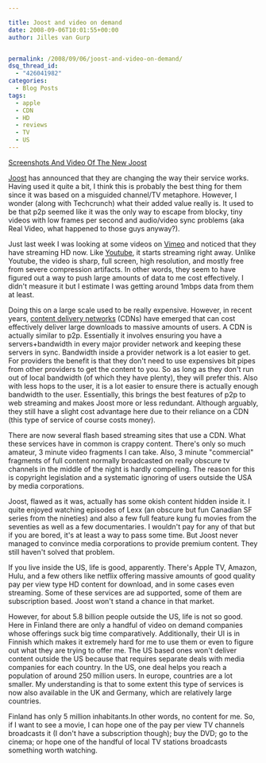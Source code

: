```yaml
---

title: Joost and video on demand
date: 2008-09-06T10:01:55+00:00
author: Jilles van Gurp


permalink: /2008/09/06/joost-and-video-on-demand/
dsq_thread_id:
  - "426041982"
categories:
  - Blog Posts
tags:
  - apple
  - CDN
  - HD
  - reviews
  - TV
  - US
---
```

[Screenshots And Video Of The New Joost](http://www.techcrunch.com/2008/09/05/screenshots-of-the-new-joost/)

[Joost](http://www.joost.com/) has announced that they are changing the way their service works. Having used it quite a bit, I think this is probably the best thing for them since it was based on a misguided channel/TV metaphore. However, I wonder (along with Techcrunch) what their added value really is. It used to be that p2p seemed like it was the only way to escape from blocky, tiny videos with low frames per second and audio/video sync problems (aka Real Video, what happened to those guys anyway?).

Just last week I was looking at some videos on [Vimeo](http://vimeo.com/hd) and noticed that they have streaming HD now. Like [Youtube](http://www.youtube.com/), it starts streaming right away. Unlike Youtube, the video is sharp, full screen, high resolution, and mostly free from severe compression artifacts. In other words, they seem to have figured out a way to push large amounts of data to me cost effectively. I didn't measure it but I estimate I was getting around 1mbps data from them at least.

Doing this on a large scale used to be really expensive. However, in recent years, [content delivery networks](http://en.wikipedia.org/wiki/Content_Delivery_Network) (CDNs) have emerged that can cost effectively deliver large downloads to massive amounts of users. A CDN is actually similar to p2p. Essentially it involves ensuring you have a servers+bandwidth in every major provider network and keeping these servers in sync. Bandwidth inside a provider network is a lot easier to get. For providers the benefit is that they don't need to use expensives bit pipes from other providers to get the content to you. So as long as they don't run out of local bandwidth (of which they have plenty), they will prefer this. Also with less hops to the user, it is a lot easier to ensure there is actually enough bandwidth to the user. Essentially, this brings the best features of p2p to web streaming and makes Joost more or less redundant. Although arguably, they still have a slight cost advantage here due to their reliance on a CDN (this type of service of course costs money).

There are now several flash based streaming sites that use a CDN. What these services have in common is crappy content. There's only so much amateur, 3 minute video fragments I can take. Also, 3 minute "commercial" fragments of full content normally broadcasted on really obscure tv channels in the middle of the night is hardly compelling. The reason for this is copyright legislation and a systematic ignoring of users outside the USA by media corporations.

Joost, flawed as it was, actually has some okish content hidden inside it. I quite enjoyed watching episodes of Lexx (an obscure but fun Canadian SF series from the nineties) and also a few full feature kung fu movies from the seventies as well as a few documentaries. I wouldn't pay for any of that but if you are bored, it's at least a way to pass some time. But Joost never managed to convince media corporations to provide premium content. They still haven't solved that problem.

If you live inside the US, life is good, apparently. There's Apple TV, Amazon, Hulu, and a few others like netflix offering massive amounts of good quality pay per view type HD content for download, and in some cases even streaming. Some of these services are ad supported, some of them are subscription based. Joost won't stand a chance in that market.

However, for about 5.8 billion people outside the US, life is not so good. Here in Finland there are only a handful of video on demand companies whose offerings suck big time comparatively. Additionally, their UI is in Finnish which makes it extremely hard for me to use them or even to figure out what they are trying to offer me. The US based ones won't deliver content outside the US because that requires separate deals with media companies for each country. In the US, one deal helps you reach a population of around 250 million users. In europe, countries are a lot smaller. My understanding is that to some extent this type of services is now also available in the UK and Germany, which are relatively large countries.

Finland has only 5 million inhabitants.In other words, no content for me. So, if I want to see a movie, I can hope one of the pay per view TV channels broadcasts it (I don't have a subscription though); buy the DVD; go to the cinema; or hope one of the handful of local TV stations broadcasts something worth watching.